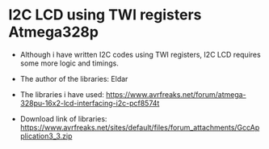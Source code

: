 # I2C LCD using TWI registers Atmega328p

- Although i have written I2C codes using TWI registers, I2C LCD requires some more logic and timings.  

- The author of the libraries: Eldar

- The libraries i have used: https://www.avrfreaks.net/forum/atmega-328pu-16x2-lcd-interfacing-i2c-pcf8574t

- Download link of libraries: https://www.avrfreaks.net/sites/default/files/forum_attachments/GccApplication3_3.zip
